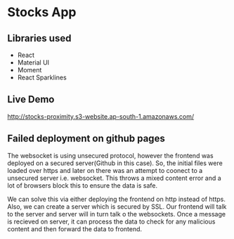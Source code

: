 # Stocks App

## Libraries used
- React
- Material UI
- Moment
- React Sparklines

## Live Demo
http://stocks-proximity.s3-website.ap-south-1.amazonaws.com/

## Failed deployment on github pages

The websocket is using unsecured protocol, however the frontend was deployed on a secured server(Github in this case). So, the initial files were loaded over https and later on there was an attempt to coonect to a unsecured server i.e. websocket. This throws a mixed content error and a lot of browsers block this to ensure the data is safe. 

We can solve this via either deploying the frontend on http instead of https. Also, we can create a server which is secured by SSL. Our frontend will talk to the server and server will in turn talk o the websockets. Once a message is recieved on server, it can process the data to check for any malicious content and then forward the data to frontend.